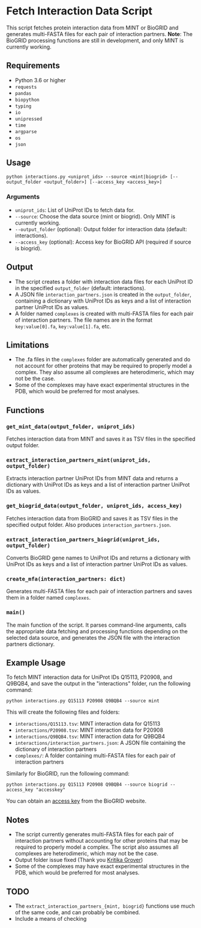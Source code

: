 # Fetch Interaction Data Script

This script fetches protein interaction data from MINT or BioGRID and generates multi-FASTA files for each pair of interaction partners. **Note**: The BioGRID processing functions are still in development, and only MINT is currently working.

## Requirements

- Python 3.6 or higher
- `requests`
- `pandas`
- `biopython`
- `typing`
- `io`
- `unipressed`
- `time`
- `argparse`
- `os`
- `json`

## Usage

```
python interactions.py <uniprot_ids> --source <mint|biogrid> [--output_folder <output_folder>] [--access_key <access_key>]
```

### Arguments

- `uniprot_ids`: List of UniProt IDs to fetch data for.
- `--source`: Choose the data source (mint or biogrid). Only MINT is currently working.
- `--output_folder` (optional): Output folder for interaction data (default: interactions).
- `--access_key` (optional): Access key for BioGRID API (required if source is biogrid).

## Output

- The script creates a folder with interaction data files for each UniProt ID in the specified `output_folder` (default: interactions).
- A JSON file `interaction_partners.json` is created in the `output_folder`, containing a dictionary with UniProt IDs as keys and a list of interaction partner UniProt IDs as values.
- A folder named `complexes` is created with multi-FASTA files for each pair of interaction partners. The file names are in the format `key:value[0].fa`, `key:value[1].fa`, etc.

## Limitations

- The .fa files in the `complexes` folder are automatically generated and do not account for other proteins that may be required to properly model a complex. They also assume all complexes are heterodimeric, which may not be the case.
- Some of the complexes may have exact experimental structures in the PDB, which would be preferred for most analyses.

## Functions

### `get_mint_data(output_folder, uniprot_ids)`

Fetches interaction data from MINT and saves it as TSV files in the specified output folder.

### `extract_interaction_partners_mint(uniprot_ids, output_folder)`

Extracts interaction partner UniProt IDs from MINT data and returns a dictionary with UniProt IDs as keys and a list of interaction partner UniProt IDs as values.

### `get_biogrid_data(output_folder, uniprot_ids, access_key)`

Fetches interaction data from BioGRID and saves it as TSV files in the specified output folder. Also produces  `interaction_partners.json`.

### `extract_interaction_partners_biogrid(uniprot_ids, output_folder)`

Converts BioGRID gene names to UniProt IDs and returns a dictionary with UniProt IDs as keys and a list of interaction partner UniProt IDs as values.

### `create_mfa(interaction_partners: dict)`

Generates multi-FASTA files for each pair of interaction partners and saves them in a folder named `complexes`.

### `main()`

The main function of the script. It parses command-line arguments, calls the appropriate data fetching and processing functions depending on the selected data source, and generates the JSON file with the interaction partners dictionary.

## Example Usage

To fetch MINT interaction data for UniProt IDs Q15113, P20908, and Q9BQB4, and save the output in the "interactions" folder, run the following command:

```
python interactions.py Q15113 P20908 Q9BQB4 --source mint
```

This will create the following files and folders:

- `interactions/Q15113.tsv`: MINT interaction data for Q15113
- `interactions/P20908.tsv`: MINT interaction data for P20908
- `interactions/Q9BQB4.tsv`: MINT interaction data for Q9BQB4
- `interactions/interaction_partners.json`: A JSON file containing the dictionary of interaction partners
- `complexes/`: A folder containing multi-FASTA files for each pair of interaction partners

Similarly for BioGRID, run the following command:

```
python interactions.py Q15113 P20908 Q9BQB4 --source biogrid --access_key "accesskey"
```
You can obtain an [access key](https://webservice.thebiogrid.org/) from the BioGRID website.

## Notes
- The script currently generates multi-FASTA files for each pair of interaction partners without accounting for other proteins that may be required to properly model a complex. The script also assumes all complexes are heterodimeric, which may not be the case.
- Output folder issue fixed (Thank you [Kritika Grover]())
- Some of the complexes may have exact experimental structures in the PDB, which would be preferred for most analyses.

## TODO
* The `extract_interaction_partners_{mint, biogrid}` functions use much of the same code, and can probably be combined.
* Include a means of checking 